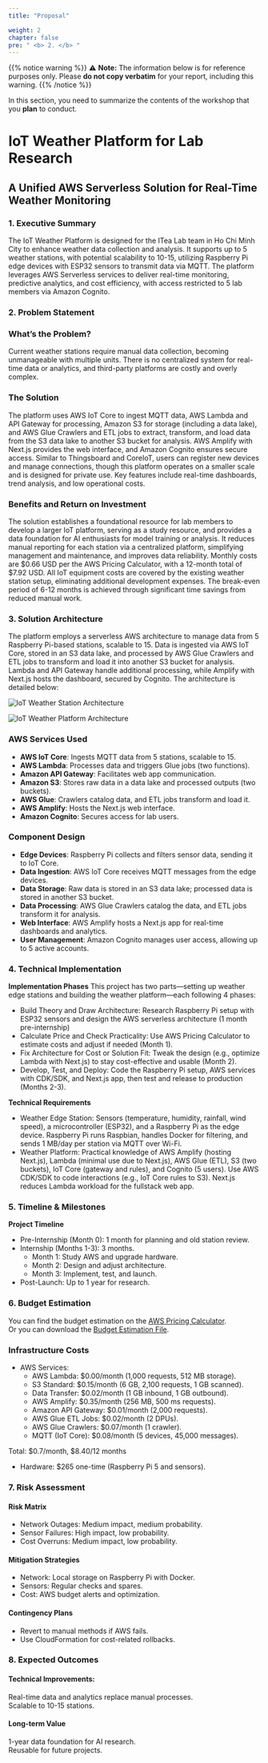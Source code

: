 ```yaml
---
title: "Proposal"

weight: 2
chapter: false
pre: " <b> 2. </b> "
---
```

{{% notice warning %}}
⚠️ **Note:** The information below is for reference purposes only. Please **do not copy verbatim** for your report, including this warning.
{{% /notice %}}

In this section, you need to summarize the contents of the workshop that you **plan** to conduct.

# IoT Weather Platform for Lab Research
## A Unified AWS Serverless Solution for Real-Time Weather Monitoring

### 1. Executive Summary
The IoT Weather Platform is designed for the ITea Lab team in Ho Chi Minh City to enhance weather data collection and analysis. It supports up to 5 weather stations, with potential scalability to 10-15, utilizing Raspberry Pi edge devices with ESP32 sensors to transmit data via MQTT. The platform leverages AWS Serverless services to deliver real-time monitoring, predictive analytics, and cost efficiency, with access restricted to 5 lab members via Amazon Cognito.

### 2. Problem Statement
### What’s the Problem?
Current weather stations require manual data collection, becoming unmanageable with multiple units. There is no centralized system for real-time data or analytics, and third-party platforms are costly and overly complex.

### The Solution
The platform uses AWS IoT Core to ingest MQTT data, AWS Lambda and API Gateway for processing, Amazon S3 for storage (including a data lake), and AWS Glue Crawlers and ETL jobs to extract, transform, and load data from the S3 data lake to another S3 bucket for analysis. AWS Amplify with Next.js provides the web interface, and Amazon Cognito ensures secure access. Similar to Thingsboard and CoreIoT, users can register new devices and manage connections, though this platform operates on a smaller scale and is designed for private use. Key features include real-time dashboards, trend analysis, and low operational costs.

### Benefits and Return on Investment
The solution establishes a foundational resource for lab members to develop a larger IoT platform, serving as a study resource, and provides a data foundation for AI enthusiasts for model training or analysis. It reduces manual reporting for each station via a centralized platform, simplifying management and maintenance, and improves data reliability. Monthly costs are $0.66 USD per the AWS Pricing Calculator, with a 12-month total of $7.92 USD. All IoT equipment costs are covered by the existing weather station setup, eliminating additional development expenses. The break-even period of 6-12 months is achieved through significant time savings from reduced manual work.

### 3. Solution Architecture
The platform employs a serverless AWS architecture to manage data from 5 Raspberry Pi-based stations, scalable to 15. Data is ingested via AWS IoT Core, stored in an S3 data lake, and processed by AWS Glue Crawlers and ETL jobs to transform and load it into another S3 bucket for analysis. Lambda and API Gateway handle additional processing, while Amplify with Next.js hosts the dashboard, secured by Cognito. The architecture is detailed below:

![IoT Weather Station Architecture](/images/2-Proposal/edge_architecture.jpeg)

![IoT Weather Platform Architecture](/images/2-Proposal/platform_architecture.jpeg)

### AWS Services Used
- **AWS IoT Core**: Ingests MQTT data from 5 stations, scalable to 15.
- **AWS Lambda**: Processes data and triggers Glue jobs (two functions).
- **Amazon API Gateway**: Facilitates web app communication.
- **Amazon S3**: Stores raw data in a data lake and processed outputs (two buckets).
- **AWS Glue**: Crawlers catalog data, and ETL jobs transform and load it.
- **AWS Amplify**: Hosts the Next.js web interface.
- **Amazon Cognito**: Secures access for lab users.

### Component Design
- **Edge Devices**: Raspberry Pi collects and filters sensor data, sending it to IoT Core.
- **Data Ingestion**: AWS IoT Core receives MQTT messages from the edge devices.
- **Data Storage**: Raw data is stored in an S3 data lake; processed data is stored in another S3 bucket.
- **Data Processing**: AWS Glue Crawlers catalog the data, and ETL jobs transform it for analysis.
- **Web Interface**: AWS Amplify hosts a Next.js app for real-time dashboards and analytics.
- **User Management**: Amazon Cognito manages user access, allowing up to 5 active accounts.

### 4. Technical Implementation
**Implementation Phases**
This project has two parts—setting up weather edge stations and building the weather platform—each following 4 phases:
- Build Theory and Draw Architecture: Research Raspberry Pi setup with ESP32 sensors and design the AWS serverless architecture (1 month pre-internship)
- Calculate Price and Check Practicality: Use AWS Pricing Calculator to estimate costs and adjust if needed (Month 1).
- Fix Architecture for Cost or Solution Fit: Tweak the design (e.g., optimize Lambda with Next.js) to stay cost-effective and usable (Month 2).
- Develop, Test, and Deploy: Code the Raspberry Pi setup, AWS services with CDK/SDK, and Next.js app, then test and release to production (Months 2-3).

**Technical Requirements**
- Weather Edge Station: Sensors (temperature, humidity, rainfall, wind speed), a microcontroller (ESP32), and a Raspberry Pi as the edge device. Raspberry Pi runs Raspbian, handles Docker for filtering, and sends 1 MB/day per station via MQTT over Wi-Fi.
- Weather Platform: Practical knowledge of AWS Amplify (hosting Next.js), Lambda (minimal use due to Next.js), AWS Glue (ETL), S3 (two buckets), IoT Core (gateway and rules), and Cognito (5 users). Use AWS CDK/SDK to code interactions (e.g., IoT Core rules to S3). Next.js reduces Lambda workload for the fullstack web app.

### 5. Timeline & Milestones
**Project Timeline**
- Pre-Internship (Month 0): 1 month for planning and old station review.
- Internship (Months 1-3): 3 months.
    - Month 1: Study AWS and upgrade hardware.
    - Month 2: Design and adjust architecture.
    - Month 3: Implement, test, and launch.
- Post-Launch: Up to 1 year for research.

### 6. Budget Estimation
You can find the budget estimation on the [AWS Pricing Calculator](https://calculator.aws/#/estimate?id=621f38b12a1ef026842ba2ddfe46ff936ed4ab01).  
Or you can download the [Budget Estimation File](../attachments/budget_estimation.pdf).

### Infrastructure Costs
- AWS Services:
    - AWS Lambda: $0.00/month (1,000 requests, 512 MB storage).
    - S3 Standard: $0.15/month (6 GB, 2,100 requests, 1 GB scanned).
    - Data Transfer: $0.02/month (1 GB inbound, 1 GB outbound).
    - AWS Amplify: $0.35/month (256 MB, 500 ms requests).
    - Amazon API Gateway: $0.01/month (2,000 requests).
    - AWS Glue ETL Jobs: $0.02/month (2 DPUs).
    - AWS Glue Crawlers: $0.07/month (1 crawler).
    - MQTT (IoT Core): $0.08/month (5 devices, 45,000 messages).

Total: $0.7/month, $8.40/12 months

- Hardware: $265 one-time (Raspberry Pi 5 and sensors).

### 7. Risk Assessment
#### Risk Matrix
- Network Outages: Medium impact, medium probability.
- Sensor Failures: High impact, low probability.
- Cost Overruns: Medium impact, low probability.

#### Mitigation Strategies
- Network: Local storage on Raspberry Pi with Docker.
- Sensors: Regular checks and spares.
- Cost: AWS budget alerts and optimization.

#### Contingency Plans
- Revert to manual methods if AWS fails.
- Use CloudFormation for cost-related rollbacks.

### 8. Expected Outcomes
#### Technical Improvements: 
Real-time data and analytics replace manual processes.  
Scalable to 10-15 stations.
#### Long-term Value
1-year data foundation for AI research.  
Reusable for future projects.